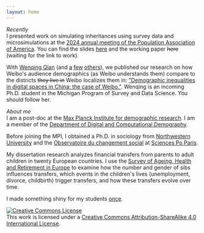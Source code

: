 ```yaml
---
layout: home
---
```

_Recently_  
I presented work on simulating inheritances using survey data and microsimulations at the [2024 annual meeting of the Population Association of America](https://www.populationassociation.org/paa2024/home). You can find the slides [here](files/paa2024_hexel.pdf) and the working paper ~~here~~ (waiting for the link to work).

With [Wenqing Qian](https://conchaespina.github.io/) (and [a](https://www.sociology.ox.ac.uk/people/ridhi-kashyap) [few](https://www.demogr.mpg.de/en/about_us_6113/staff_directory_1899/emilio_zagheni_2243) [others](https://ingmarweber.de/)), we published our research on how Weibo's audience demographics (as Weibo understands them) compare to the districts ~~they live in~~ Weibo localizes them in: ["Demographic inequalities in digital spaces in China: the case of Weibo."](https://workshop-proceedings.icwsm.org/abstract.php?id=2023_01). Wenqing is an incoming Ph.D. student in the Michigan Program of Survey and Data Science. You should follow her.

_About me_  
I am a post-doc at the [Max Planck Institute for demographic research](https://www.demogr.mpg.de/). I am a member of the [Department of Digital and Computational Demography](https://www.demogr.mpg.de/en/research_6120/digital_and_computational_demography_5555/).

Before joining the MPI, I obtained a Ph.D. in sociology from [Northwestern University](https://www.sociology.northwestern.edu/) and the [Observatoire du changement social](https://www.sciencespo.fr/osc/en) at [Sciences Po Paris](https://www.sciencespo.fr/en).

My dissertation research analyzes financial transfers from parents to adult children in twenty European countries. 
I use the [Survey of Ageing, Health and Retirement in Europe](http://www.share-project.org/) to examine how the number and gender of sibs influences transfers, which events in the children's lives (unemployment, divorce, childbirth) trigger transfers, and how these transfers evolve over time.

I made something shiny for my students [once](https://ohexel.shinyapps.io/distributions/).

 <a rel="license" href="http://creativecommons.org/licenses/by-sa/4.0/"><img alt="Creative Commons License" style="border-width:0" src="https://i.creativecommons.org/l/by-sa/4.0/80x15.png" /></a><br />This work is licensed under a <a rel="license" href="http://creativecommons.org/licenses/by-sa/4.0/">Creative Commons Attribution-ShareAlike 4.0 International License</a>.
